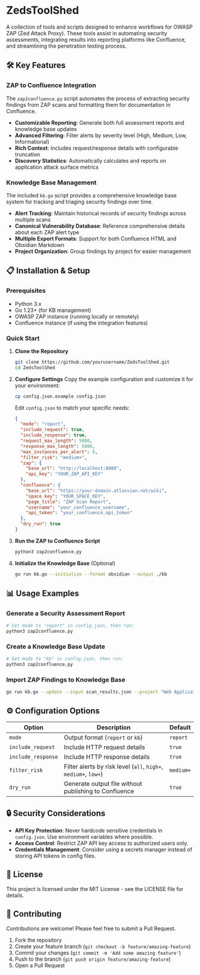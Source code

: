 # ZedsToolShed

A collection of tools and scripts designed to enhance workflows for OWASP ZAP (Zed Attack Proxy). These tools assist in automating security assessments, integrating results into reporting platforms like Confluence, and streamlining the penetration testing process.

## 🛠️ Key Features

### ZAP to Confluence Integration
The `zap2confluence.py` script automates the process of extracting security findings from ZAP scans and formatting them for documentation in Confluence.

- **Customizable Reporting**: Generate both full assessment reports and knowledge base updates
- **Advanced Filtering**: Filter alerts by severity level (High, Medium, Low, Informational)
- **Rich Context**: Includes request/response details with configurable truncation
- **Discovery Statistics**: Automatically calculates and reports on application attack surface metrics

### Knowledge Base Management
The included `kb.go` script provides a comprehensive knowledge base system for tracking and triaging security findings over time.

- **Alert Tracking**: Maintain historical records of security findings across multiple scans
- **Canonical Vulnerability Database**: Reference comprehensive details about each ZAP alert type
- **Multiple Export Formats**: Support for both Confluence HTML and Obsidian Markdown
- **Project Organization**: Group findings by project for easier management

## 📋 Installation & Setup

### Prerequisites
- Python 3.x
- Go 1.23+ (for KB management)
- OWASP ZAP instance (running locally or remotely)
- Confluence instance (if using the integration features)

### Quick Start

1. **Clone the Repository**
   ```bash
   git clone https://github.com/yourusername/ZedsToolShed.git
   cd ZedsToolShed
   ```

2. **Configure Settings**
   Copy the example configuration and customize it for your environment:
   ```bash
   cp config.json.example config.json
   ```
   
   Edit `config.json` to match your specific needs:
   ```json
   {
     "mode": "report",
     "include_request": true,
     "include_response": true,
     "request_max_length": 5000,
     "response_max_length": 5000,
     "max_instances_per_alert": 6,
     "filter_risk": "medium+",
     "zap": {
       "base_url": "http://localhost:8080",
       "api_key": "YOUR_ZAP_API_KEY"
     },
     "confluence": {
       "base_url": "https://your-domain.atlassian.net/wiki",
       "space_key": "YOUR_SPACE_KEY",
       "page_title": "ZAP Scan Report",
       "username": "your_confluence_username",
       "api_token": "your_confluence_api_token"
     },
     "dry_run": true
   }
   ```

3. **Run the ZAP to Confluence Script**
   ```bash
   python3 zap2confluence.py
   ```

4. **Initialize the Knowledge Base** (Optional)
   ```bash
   go run kb.go --initialize --format obsidian --output ./kb
   ```

## 📊 Usage Examples

### Generate a Security Assessment Report
```bash
# Set mode to "report" in config.json, then run:
python3 zap2confluence.py
```

### Create a Knowledge Base Update
```bash
# Set mode to "kb" in config.json, then run:
python3 zap2confluence.py
```

### Import ZAP Findings to Knowledge Base
```bash
go run kb.go --update --input scan_results.json --project "Web Application" --format confluence
```

## ⚙️ Configuration Options

| Option | Description | Default |
|--------|-------------|---------|
| `mode` | Output format (`report` or `kb`) | `report` |
| `include_request` | Include HTTP request details | `true` |
| `include_response` | Include HTTP response details | `true` |
| `filter_risk` | Filter alerts by risk level (`all`, `high+`, `medium+`, `low+`) | `medium+` |
| `dry_run` | Generate output file without publishing to Confluence | `true` |

## 🔒 Security Considerations

- **API Key Protection**: Never hardcode sensitive credentials in `config.json`. Use environment variables where possible.
- **Access Control**: Restrict ZAP API key access to authorized users only.
- **Credentials Management**: Consider using a secrets manager instead of storing API tokens in config files.

## 📄 License

This project is licensed under the MIT License - see the LICENSE file for details.

## 👥 Contributing

Contributions are welcome! Please feel free to submit a Pull Request.

1. Fork the repository
2. Create your feature branch (`git checkout -b feature/amazing-feature`)
3. Commit your changes (`git commit -m 'Add some amazing feature'`)
4. Push to the branch (`git push origin feature/amazing-feature`)
5. Open a Pull Request
